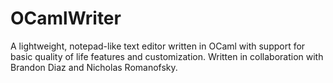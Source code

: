 # OCamlWriter
A lightweight, notepad-like text editor written in OCaml with support for basic quality of life features and customization. Written in collaboration with Brandon Diaz and Nicholas Romanofsky.
